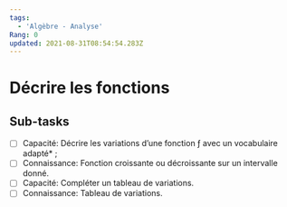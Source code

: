 ```yaml
---
tags:
  - 'Algèbre - Analyse'
Rang: 0
updated: 2021-08-31T08:54:54.283Z
---
```


# Décrire les fonctions

## Sub-tasks

- [ ] Capacité: Décrire les variations d’une fonction ƒ avec un vocabulaire adapté* ;
- [ ] Connaissance: Fonction croissante ou décroissante sur un intervalle donné.
- [ ] Capacité: Compléter un tableau de variations.
- [ ] Connaissance: Tableau de variations.
